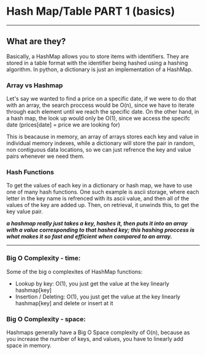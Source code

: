 # Hash Map/Table PART 1 (basics)

---

## What are they?

Basically, a HashMap allows you to store items with identifiers. They are stored in a table format with the identifier being hashed using a hashing algorithm. In python, a dictionary is just an implementation of a HashMap.

### Array vs Hashmap

Let's say we wanted to find a price on a specific date, if we were to do that with an array, the search proccess would be O(n), since we have to iterate through each element until we reach the specific date. On the other hand, in a hash map, the look up would only be O(1), since we access the specifc date (prices[date] = price we are looking for)

This is beacause in memory, an array of arrays stores each key and value in individual memory indexes, while a dictionary will store the pair in random, non contiguous data locations, so we can just refrence the key and value pairs whenever we need them.

### Hash Functions

To get the values of each key in a dictionary or hash map, we have to use one of many hash functions. One such example is ascii storage, where each letter in the key name is refrenced with its ascii value, and then all of the values of the key are added up. Then, on retrieval, it unwinds this, to get the key value pair.

_**a hashmap really just takes a key, hashes it, then puts it into an array with a value corresponding to that hashed key; this hashing proccess is what makes it so fast and efficient when compared to an array.**_

---

### Big O Complexity - time:

Some of the big o complexites of HashMap functions:

- Lookup by key: O(1), you just get the value at the key linearly hashmap[key]
- Insertion / Deleting: O(1), you just get the value at the key linearly hashmap[key] and delete or insert at it

### Big O Complexity - space:

Hashmaps generally have a Big O Space complexity of O(n), because as you increase the number of keys, and values, you have to linearly add space in memory.
